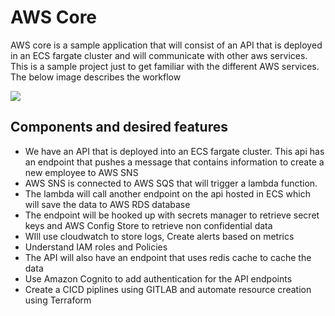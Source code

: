 <h1>AWS Core</h1>
<p>AWS core is a sample application that will consist of an API that is deployed in an ECS fargate cluster and will communicate with other aws services. This is a sample project just to get familiar with the different AWS services. The below image describes the workflow</p>
<img src='./aws core.jpg'>

<h2>Components and desired features</h2>
<ul>
  <li>
    We have an API that is deployed into an ECS fargate cluster. This api has an endpoint that pushes a message that contains information to 
    create a new employee to AWS SNS
  </li>
  <li>
    AWS SNS is connected to AWS SQS that will trigger a lambda function.
  </li>
  <li>The lambda will call another endpoint on the api hosted in ECS which will save the data to AWS RDS database</li>
  <li>The endpoint will be hooked up with secrets manager to retrieve secret keys and AWS Config Store to retrieve non confidential data</li>
  <li> WIll use cloudwatch to store logs, Create alerts based on metrics </li>
  <li> Understand IAM roles and Policies</li>
  <li>The API will also have an endpoint that uses redis cache to cache the data</li>
  <li>Use Amazon Cognito to add authentication for the API endpoints</li>
  <li> Create a CICD piplines using GITLAB and automate resource creation using Terraform</li>
</ul>
